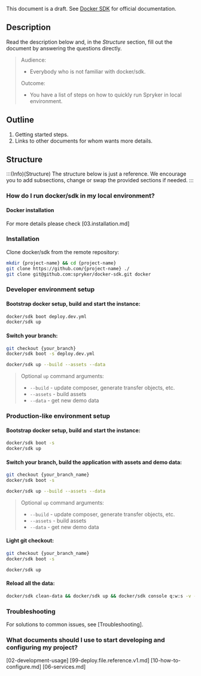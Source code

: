 This document is a draft. See [Docker SDK](https://documentation.spryker.com/docs/docker-sdk) for official documentation.

## Description
Read the description below and, in the *Structure* section, fill out the document by answering the questions directly.


> Audience:
>
> - Everybody who is not familiar with docker/sdk.
>
> Outcome:
> - You have a list of steps on how to quickly run Spryker in local environment.

## Outline

1. Getting started steps.
2. Links to other documents for whom wants more details.


## Structure

:::(Info)(Structure)
The structure below is just a reference. We encourage you to add subsections, change or swap the provided sections if needed.
:::

### How do I run docker/sdk in my local environment?

#### Docker installation

For more details please check [03.installation.md]

### Installation

Clone docker/sdk from the remote repository:

```bash
mkdir {project-name} && cd {project-name}
git clone https://github.com/{project-name} ./
git clone git@github.com:spryker/docker-sdk.git docker
```


### Developer environment setup

#### Bootstrap docker setup, build and start the instance:

```bash
docker/sdk boot deploy.dev.yml
docker/sdk up
```

#### Switch your branch:

```bash
git checkout {your_branch}
docker/sdk boot -s deploy.dev.yml

docker/sdk up --build --assets --data
```
> Optional `up` command arguments:
>
> - `--build` - update composer, generate transfer objects, etc.
> - `--assets` - build assets
> - `--data` - get new demo data


### Production-like environment setup

#### Bootstrap docker setup, build and start the instance:

```bash
docker/sdk boot -s
docker/sdk up
```

#### Switch your branch, build the application with assets and demo data:

```bash
git checkout {your_branch_name}
docker/sdk boot -s

docker/sdk up --build --assets --data
```

> Optional `up` command arguments:
>
> - `--build` - update composer, generate transfer objects, etc.
> - `--assets` - build assets
> - `--data` - get new demo data

#### Light git checkout:

```bash
git checkout {your_branch_name}
docker/sdk boot -s

docker/sdk up
```

#### Reload all the data:

```bash
docker/sdk clean-data && docker/sdk up && docker/sdk console q:w:s -v -s
```

### Troubleshooting

For solutions to common issues, see [Troubleshooting].


### What documents should I use to start developing and configuring my project?
[02-development-usage]
[99-deploy.file.reference.v1.md]
[10-how-to-configure.md]
[06-services.md]
